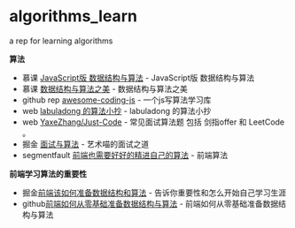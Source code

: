 # algorithms_learn
a rep for learning algorithms

**算法**
* 慕课 [JavaScript版 数据结构与算法](https://coding.imooc.com/class/315.html) - JavaScript版 数据结构与算法
* 慕课 [数据结构与算法之美](https://time.geekbang.org/column/intro/126) - 数据结构与算法之美
* github rep [awesome-coding-js](https://github.com/ConardLi/awesome-coding-js) - 一个js写算法学习库
* web [labuladong 的算法小抄](https://labuladong.gitbook.io/algo/) - labuladong 的算法小抄
* web [YaxeZhang/Just-Code](https://github.com/YaxeZhang/Just-Code) - 常见面试算法题 包括 剑指offer 和 LeetCode 。
* 掘金 [面试与算法](https://juejin.im/post/6844904113302568973#heading-24) - 艺术喵的面试之道
* segmentfault [前端也需要好好的精进自己的算法](https://segmentfault.com/a/1190000015849882) - 前端算法

**前端学习算法的重要性**

* 掘金[前端该如何准备数据结构和算法](https://juejin.im/post/6844903919722692621#heading-51) - 告诉你重要性和怎么开始自己学习生涯
* github[前端如何从零基础准备数据结构与算法](https://github.com/yangyang1900/Data-Structure-and-Algorithms) - 前端如何从零基础准备数据结构与算法
